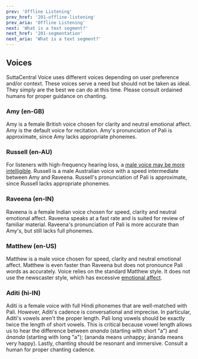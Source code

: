 ```yaml
---
prev: 'Offline Listening'
prev_href: '201-offline-listening'
prev_aria: 'Offline Listening'
next: 'What is a text segment?'
next_href: '201-segmentation'
next_aria: 'What is a text segment?'
---
```


## Voices

SuttaCentral Voice uses different voices depending on user preference and/or context. These voices serve a need but should not be taken as ideal. They simply are the best we can do at this time. Please consult ordained humans for proper guidance on chanting.

### Amy (en-GB)
Amy is a female British voice chosen for clarity and neutral emotional affect. Amy is the default voice for recitation. Amy's pronunciation of Pali is approximate, since Amy lacks appropriate phonemes.

### Russell (en-AU)
For listeners with high-frequency hearing loss, a 
[male voice may be more intelligible](https://www.ncbi.nlm.nih.gov/pubmed/15244027).
Russell is a male Australian voice with a speed intermediate between Amy and Raveena. Russell's pronunciation of Pali is approximate, since Russell lacks appropriate phonemes.

### Raveena (en-IN)
Raveena is a female Indian voice chosen for speed, clarity and neutral emotional affect. Raveena speaks at a fast rate and is suited for review of familiar material. Raveena's pronunciation of Pali is more accurate than Amy's, but still lacks full phonemes.

### Matthew (en-US)
Matthew is a male voice chosen for speed, clarity and neutral emotional affect. Matthew is even faster than Raveena but does not pronounce Pali words as accurately. Voice relies on the standard Matthew style. It does not use the newscaster style, which has excessive [emotional affect](https://docs.aws.amazon.com/polly/latest/dg/ntts-newscaster.html).

### Aditi (hi-IN)
Aditi is a female voice with full Hindi phonemes that are well-matched with Pali. However, Aditi's cadence is conversational and imprecise. In particular, Aditi's vowels aren't the proper length. Pali long vowels should be exactly twice the length of short vowels. This is critical because vowel length allows us to hear the difference between _ananda_ (starting with short "a") and _ānanda_ (starting with long "a"); (ananda means unhappy; ānanda means very happy). Lastly, chanting should be resonant and immersive. Consult a human for proper chanting cadence. 


